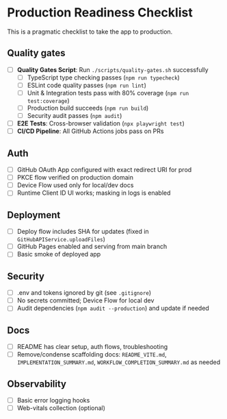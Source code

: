 # Production Readiness Checklist

This is a pragmatic checklist to take the app to production.

## Quality gates

- [ ] **Quality Gates Script**: Run `./scripts/quality-gates.sh` successfully
  - [ ] TypeScript type checking passes (`npm run typecheck`)
  - [ ] ESLint code quality passes (`npm run lint`)
  - [ ] Unit & Integration tests pass with 80% coverage (`npm run test:coverage`)
  - [ ] Production build succeeds (`npm run build`)
  - [ ] Security audit passes (`npm audit`)
- [ ] **E2E Tests**: Cross-browser validation (`npx playwright test`)
- [ ] **CI/CD Pipeline**: All GitHub Actions jobs pass on PRs

## Auth

- [ ] GitHub OAuth App configured with exact redirect URI for prod
- [ ] PKCE flow verified on production domain
- [ ] Device Flow used only for local/dev docs
- [ ] Runtime Client ID UI works; masking in logs is enabled

## Deployment

- [ ] Deploy flow includes SHA for updates (fixed in `GitHubAPIService.uploadFiles`)
- [ ] GitHub Pages enabled and serving from main branch
- [ ] Basic smoke of deployed app

## Security

- [ ] .env and tokens ignored by git (see `.gitignore`)
- [ ] No secrets committed; Device Flow for local dev
- [ ] Audit dependencies (`npm audit --production`) and update if needed

## Docs

- [ ] README has clear setup, auth flows, troubleshooting
- [ ] Remove/condense scaffolding docs: `README_VITE.md`, `IMPLEMENTATION_SUMMARY.md`, `WORKFLOW_COMPLETION_SUMMARY.md` as needed

## Observability

- [ ] Basic error logging hooks
- [ ] Web-vitals collection (optional)
